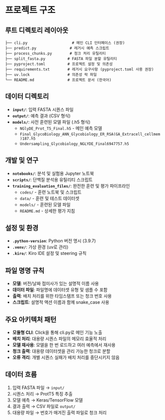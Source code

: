 # 프로젝트 구조

## 루트 디렉토리 레이아웃
```
├── cli.py                    # 메인 CLI 인터페이스 (권장)
├── predict.py               # 레거시 예측 스크립트
├── process_chunks.py        # 청크 처리 유틸리티
├── split_fasta.py          # FASTA 파일 분할 유틸리티
├── pyproject.toml          # 프로젝트 설정 및 의존성
├── requirements.txt        # 레거시 요구사항 (pyproject.toml 사용 권장)
├── uv.lock                 # 의존성 락 파일
└── README.md               # 프로젝트 문서 (한국어)
```

## 데이터 디렉토리
- **`input/`**: 입력 FASTA 시퀀스 파일
- **`output/`**: 예측 결과 (CSV 형식)
- **`models/`**: 사전 훈련된 모델 파일 (.h5 형식)
  - `NGlyDE_Prot_T5_Final.h5` - 메인 예측 모델
  - `Final_GlycoBiology_ANN_Glycobiology_ER_RSA(GA_Extracell_cellmem)187.h5`
  - `Undersampling_Glycobiology_NGLYDE_Final6947757.h5`

## 개발 및 연구
- **`notebooks/`**: 분석 및 실험용 Jupyter 노트북
- **`scripts/`**: 단백질 분석용 유틸리티 스크립트
- **`training_evaluation_files/`**: 완전한 훈련 및 평가 파이프라인
  - `codes/` - 훈련 노트북 및 스크립트
  - `data/` - 훈련 및 테스트 데이터셋
  - `models/` - 훈련된 모델 파일
  - `README.md` - 상세한 평가 지침

## 설정 및 환경
- **`.python-version`**: Python 버전 명시 (3.9.7)
- **`.venv/`**: 가상 환경 (uv로 관리)
- **`.kiro/`**: Kiro IDE 설정 및 steering 규칙

## 파일 명명 규칙
- **모델**: 버전/날짜 접미사가 있는 설명적 이름 사용
- **데이터 파일**: 파일명에 데이터셋 유형 및 샘플 수 포함
- **출력**: 배치 처리를 위한 타임스탬프 또는 청크 번호 사용
- **스크립트**: 설명적 액션 이름과 함께 snake_case 사용

## 주요 아키텍처 패턴
- **모듈형 CLI**: Click을 통해 cli.py로 메인 기능 노출
- **배치 처리**: 대용량 시퀀스 파일의 메모리 효율적 처리
- **모델 재사용**: 모델을 한 번 로드하고 여러 예측에서 재사용
- **청크 출력**: 대용량 데이터셋을 관리 가능한 청크로 분할
- **오류 격리**: 개별 시퀀스 실패가 배치 처리를 중단시키지 않음

## 데이터 흐름
1. 입력 FASTA 파일 → `input/`
2. 시퀀스 처리 → ProtT5 특징 추출
3. 모델 예측 → Keras/TensorFlow 모델
4. 결과 출력 → CSV 파일로 `output/`
5. 대용량 파일 → 번호가 매겨진 출력 파일로 청크 처리